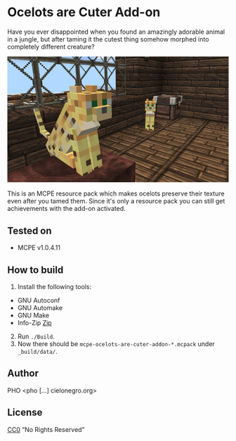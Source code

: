 # Ocelots are Cuter Add-on

Have you ever disappointed when you found an amazingly adorable animal
in a jungle, but after taming it the cutest thing somehow morphed into
completely different creature?

![](./img/screenshot.jpg)

This is an MCPE resource pack which makes ocelots preserve their
texture even after you tamed them. Since it's only a resource pack you
can still get achievements with the add-on activated.


## Tested on
* MCPE v1.0.4.11


## How to build
1. Install the following tools:
 * GNU Autoconf
 * GNU Automake
 * GNU Make
 * Info-Zip [Zip](http://www.info-zip.org/Zip.html)
2. Run `./Build`.
3. Now there should be `mcpe-ocelots-are-cuter-addon-*.mcpack` under
   `_build/data/`.


## Author
PHO &lt;pho [...] cielonegro.org&gt;


## License
[CC0](https://creativecommons.org/share-your-work/public-domain/cc0/)
“No Rights Reserved”
